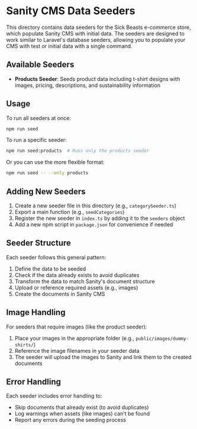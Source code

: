 # Sanity CMS Data Seeders

This directory contains data seeders for the Sick Beasts e-commerce store, which populate Sanity CMS with initial data. The seeders are designed to work similar to Laravel's database seeders, allowing you to populate your CMS with test or initial data with a single command.

## Available Seeders

- **Products Seeder**: Seeds product data including t-shirt designs with images, pricing, descriptions, and sustainability information

## Usage

To run all seeders at once:

```bash
npm run seed
```

To run a specific seeder:

```bash
npm run seed:products  # Runs only the products seeder
```

Or you can use the more flexible format:

```bash
npm run seed -- --only products
```

## Adding New Seeders

1. Create a new seeder file in this directory (e.g., `categorySeeder.ts`)
2. Export a main function (e.g., `seedCategories`)
3. Register the new seeder in `index.ts` by adding it to the `seeders` object
4. Add a new npm script in `package.json` for convenience if needed

## Seeder Structure

Each seeder follows this general pattern:

1. Define the data to be seeded
2. Check if the data already exists to avoid duplicates
3. Transform the data to match Sanity's document structure
4. Upload or reference required assets (e.g., images)
5. Create the documents in Sanity CMS

## Image Handling

For seeders that require images (like the product seeder):

1. Place your images in the appropriate folder (e.g., `public/images/dummy-shirts/`)
2. Reference the image filenames in your seeder data
3. The seeder will upload the images to Sanity and link them to the created documents

## Error Handling

Each seeder includes error handling to:

- Skip documents that already exist (to avoid duplicates)
- Log warnings when assets (like images) can't be found
- Report any errors during the seeding process 
